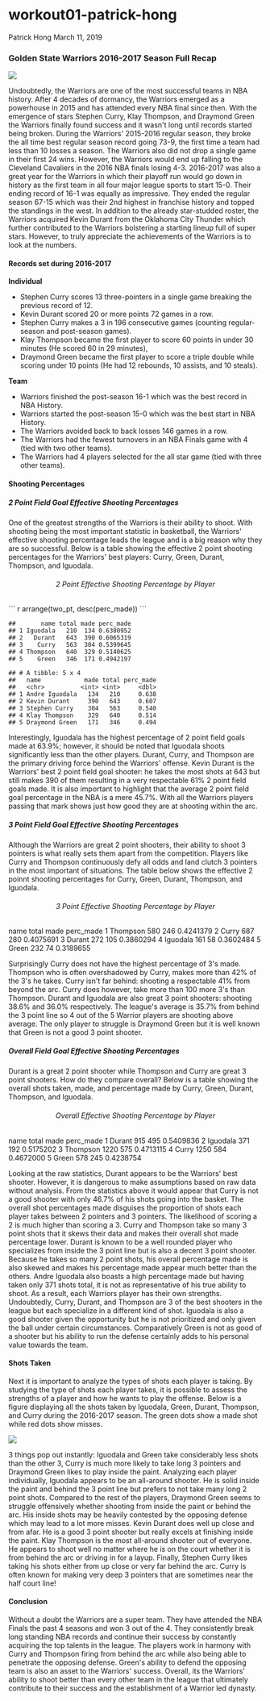 workout01-patrick-hong
================
Patrick Hong
March 11, 2019

### Golden State Warriors 2016-2017 Season Full Recap

<img src="../images/2017_championship_photo.png" style="display: block; margin: auto;" />

Undoubtedly, the Warriors are one of the most successful teams in NBA history. After 4 decades of dormancy, the Warriors emerged as a powerhouse in 2015 and has attended every NBA final since then. With the emergence of stars Stephen Curry, Klay Thompson, and Draymond Green the Warriors finally found success and it wasn't long until records started being broken. During the Warriors' 2015-2016 regular season, they broke the all time best regular season record going 73-9, the first time a team had less than 10 losses a season. The Warriors also did not drop a single game in their first 24 wins. However, the Warriors would end up falling to the Cleveland Cavaliers in the 2016 NBA finals losing 4-3. 2016-2017 was also a great year for the Warriors in which their playoff run would go down in history as the first team in all four major league sports to start 15-0. Their ending record of 16-1 was equally as impressive. They ended the regular season 67-15 which was their 2nd highest in franchise history and topped the standings in the west. In addition to the already star-studded roster, the Warriors acquired Kevin Durant from the Oklahoma City Thunder which further contributed to the Warriors bolstering a starting lineup full of super stars. However, to truly appreciate the achievements of the Warriors is to look at the numbers.

#### **Records set during 2016-2017**

**Individual**

-   Stephen Curry scores 13 three-pointers in a single game breaking the previous record of 12.
-   Kevin Durant scored 20 or more points 72 games in a row.
-   Stephen Curry makes a 3 in 196 consecutive games (counting regular-season and post-season games).
-   Klay Thompson became the first player to score 60 points in under 30 minutes (He scored 60 in 29 minutes),
-   Draymond Green became the first player to score a triple double while scoring under 10 points (He had 12 rebounds, 10 assists, and 10 steals).

**Team**

-   Warriors finished the post-season 16-1 which was the best record in NBA History.
-   Warriors started the post-season 15-0 which was the best start in NBA History.
-   The Warriors avoided back to back losses 146 games in a row.
-   The Warriors had the fewest turnovers in an NBA Finals game with 4 (tied with two other teams).
-   The Warriors had 4 players selected for the all star game (tied with three other teams).

#### **Shooting Percentages**

##### **2 Point Field Goal Effective Shooting Percentages**

One of the greatest strengths of the Warriors is their ability to shoot. With shooting being the most important statistic in basketball, the Warriors' effective shooting percentage leads the league and is a big reason why they are so successful. Below is a table showing the effective 2 point shooting percentages for the Warriors' best players: Curry, Green, Durant, Thompson, and Iguodala.

<center>
<h6>
2 Point Effective Shooting Percentage by Player
</h6>
</center>
``` r
arrange(two_pt, desc(perc_made))
```

    ##       name total made perc_made
    ## 1 Iguodala   210  134 0.6380952
    ## 2   Durant   643  390 0.6065319
    ## 3    Curry   563  304 0.5399645
    ## 4 Thompson   640  329 0.5140625
    ## 5    Green   346  171 0.4942197

    ## # A tibble: 5 x 4
    ##   name            made total perc_made
    ##   <chr>          <int> <int>     <dbl>
    ## 1 Andre Iguodala   134   210     0.638
    ## 2 Kevin Durant     390   643     0.607
    ## 3 Stephen Curry    304   563     0.540
    ## 4 Klay Thompson    329   640     0.514
    ## 5 Draymond Green   171   346     0.494

Interestingly, Iguodala has the highest percentage of 2 point field goals made at 63.9%; however, it should be noted that Iguodala shoots significantly less than the other players. Durant, Curry, and Thompson are the primary driving force behind the Warriors' offense. Kevin Durant is the Warriors' best 2 point field goal shooter: he takes the most shots at 643 but still makes 390 of them resulting in a very respectable 61% 2 point field goals made. It is also important to highlight that the average 2 point field goal percentage in the NBA is a mere 45.7%. With all the Warriors players passing that mark shows just how good they are at shooting within the arc.

##### **3 Point Field Goal Effective Shooting Percentages**

Although the Warriors are great 2 point shooters, their ability to shoot 3 pointers is what really sets them apart from the competition. Players like Curry and Thompson continuously defy all odds and land clutch 3 pointers in the most important of situations. The table below shows the effective 2 poinnt shooting percentages for Curry, Green, Durant, Thompson, and Iguodala.

<center>
<h6>
3 Point Effective Shooting Percentage by Player
</h6>
</center>
          name total made perc_made
    1 Thompson   580  246 0.4241379
    2    Curry   687  280 0.4075691
    3   Durant   272  105 0.3860294
    4 Iguodala   161   58 0.3602484
    5    Green   232   74 0.3189655

Surprisingly Curry does not have the highest percentage of 3's made. Thompson who is often overshadowed by Curry, makes more than 42% of the 3's he takes. Curry isn't far behind: shooting a respectable 41% from beyond the arc. Curry does however, take more than 100 more 3's than Thompson. Durant and Iguodala are also great 3 point shooters: shooting 38.6% and 36.0% respectively. The league's average is 35.7% from behind the 3 point line so 4 out of the 5 Warrior players are shooting above average. The only player to struggle is Draymond Green but it is well known that Green is not a good 3 point shooter.

##### **Overall Field Goal Effective Shooting Percentages**

Durant is a great 2 point shooter while Thompson and Curry are great 3 point shooters. How do they compare overall? Below is a table showing the overall shots taken, made, and percentage made by Curry, Green, Durant, Thompson, and Iguodala.

<center>
<h6>
Overall Effective Shooting Percentage by Player
</h6>
</center>
          name total made perc_made
    1   Durant   915  495 0.5409836
    2 Iguodala   371  192 0.5175202
    3 Thompson  1220  575 0.4713115
    4    Curry  1250  584 0.4672000
    5    Green   578  245 0.4238754

Looking at the raw statistics, Durant appears to be the Warriors' best shooter. However, it is dangerous to make assumptions based on raw data without analysis. From the statistics above it would appear that Curry is not a good shooter with only 46.7% of his shots going into the basket. The overall shot percentages made disguises the proportion of shots each player takes between 2 pointers and 3 pointers. The likelihood of scoring a 2 is much higher than scoring a 3. Curry and Thompson take so many 3 point shots that it skews their data and makes their overall shot made percentage lower. Durant is known to be a well rounded player who specializes from inside the 3 point line but is also a decent 3 point shooter. Because he takes so many 2 point shots, his overall percentage made is also skewed and makes his percentage made appear much better than the others. Andre Iguodala also boasts a high percentage made but having taken only 371 shots total, it is not as representative of his true ability to shoot. As a result, each Warriors player has their own strengths. Undoubtedly, Curry, Durant, and Thompson are 3 of the best shooters in the league but each specialize in a different kind of shot. Iguodala is also a good shooter given the opportunity but he is not prioritized and only given the ball under certain circumstances. Comparatively Green is not as good of a shooter but his ability to run the defense certainly adds to his personal value towards the team.

#### **Shots Taken**

Next it is important to analyze the types of shots each player is taking. By studying the type of shots each player takes, it is possible to assess the strengths of a player and how he wants to play the offense. Below is a figure displaying all the shots taken by Iguodala, Green, Durant, Thompson, and Curry during the 2016-2017 season. The green dots show a made shot while red dots show misses.

<img src="../images/gsw-shot-charts.png" style="display: block; margin: auto;" />

3 things pop out instantly: Iguodala and Green take considerably less shots than the other 3, Curry is much more likely to take long 3 pointers and Draymond Green likes to play inside the paint. Analyzing each player individually, Iguodala appears to be an all-around shooter. He is solid inside the paint and behind the 3 point line but prefers to not take many long 2 point shots. Compared to the rest of the players, Draymond Green seems to struggle offensively whether shooting from inside the paint or behind the arc. His inside shots may be heavily contested by the opposing defense which may lead to a lot more misses. Kevin Durant does well up close and from afar. He is a good 3 point shooter but really excels at finishing inside the paint. Klay Thompson is the most all-around shooter out of everyone. He appears to shoot well no matter where he is on the court whether it is from behind the arc or driving in for a layup. Finally, Stephen Curry likes taking his shots either from up close or very far behind the arc. Curry is often known for making very deep 3 pointers that are sometimes near the half court line!

#### **Conclusion**

Without a doubt the Warriors are a super team. They have attended the NBA Finals the past 4 seasons and won 3 out of the 4. They consistently break long standing NBA records and continue their success by constantly acquiring the top talents in the league. The players work in harmony with Curry and Thompson firing from behind the arc while also being able to penetrate the opposing defense. Green's ability to defend the opposing team is also an asset to the Warriors' success. Overall, its the Warriors' ability to shoot better than every other team in the league that ultimately contribute to their success and the establishment of a Warrior led dynasty.
